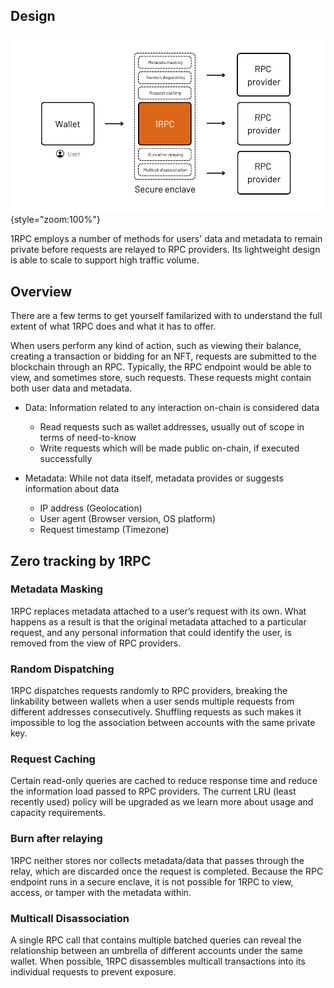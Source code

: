 ## Design

![](../assets/1rpc/1RPC_design.png){style="zoom:100%"}

1RPC employs a number of methods for users' data and metadata to remain private before requests are relayed to RPC providers. Its lightweight design is able to scale to support high traffic volume. 

## Overview 

There are a few terms to get yourself familarized with to understand the full extent of what 1RPC does and what it has to offer. 

When users perform any kind of action, such as viewing their balance, creating a transaction or bidding for an NFT, requests are submitted to the blockchain through an RPC. Typically, the RPC endpoint would be able to view, and sometimes store, such requests. These requests might contain both user data and metadata. 

* Data: Information related to any interaction on-chain is considered data

    * Read requests such as wallet addresses, usually out of scope in terms of need-to-know 
    * Write requests which will be made public on-chain, if executed successfully

* Metadata: While not data itself, metadata provides or suggests information about data

    * IP address (Geolocation)
    * User agent (Browser version, OS platform)
    * Request timestamp (Timezone)

## Zero tracking by 1RPC 

### Metadata Masking

1RPC replaces metadata attached to a user’s request with its own. What happens as a result is that the original metadata attached to a particular request, and any personal information that could identify the user, is removed from the view of RPC providers. 

### Random Dispatching

1RPC dispatches requests randomly to RPC providers, breaking the linkability between wallets when a user sends multiple requests from different addresses consecutively. Shuffling requests as such makes it impossible to log the association between accounts with the same private key.

### Request Caching

Certain read-only queries are cached to reduce response time and reduce the information load passed to RPC providers. The current LRU (least recently used) policy will be upgraded as we learn more about usage and capacity requirements.

### Burn after relaying

1RPC neither stores nor collects metadata/data that passes through the relay, which are discarded once the request is completed. Because the RPC endpoint runs in a secure enclave, it is not possible for 1RPC to view, access, or tamper with the metadata within.

### Multicall Disassociation

A single RPC call that contains multiple batched queries can reveal the relationship between an umbrella of different accounts under the same wallet. When possible, 1RPC disassembles multicall transactions into its individual requests to prevent exposure. 
